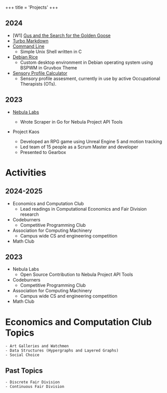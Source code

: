 +++
title = 'Projects'
+++

## 2024
- [W1] [Gus and the Search for the Golden Goose](https://github.com/iniyanijoseph/DuckieAndTheSearchForTheGoldenGoose)
- [Turbo Markdown](https://github.com/UTD-Fall-2024-Sec-6/TurboMarkdown)
- [Command Line](https://github.com/BenWowo/sish)
  - Simple Unix Shell written in C
- [Debian Rice](https://github.com/iniyanijoseph/Debian-Gruvbox)
  - Custom desktop environment in Debian operating system using BSPWM in Gruvbox Theme
- [Sensory Profile Calculator](https://github.com/iniyanijoseph/Sensory-Profile-Calculator)
	- Sensory profile assesment, currently in use by active Occupational Therapists (OTs).

## 2023
- [Nebula Labs](https://github.com/UTDNebula/api-tools)
  - Wrote Scraper in Go for Nebula Project API Tools

- Project Kaos
  - Developed an RPG game using Unreal Engine 5 and motion tracking
  - Led team of 15 people as a Scrum Master and developer
  - Presented to Gearbox

# Activities
## 2024-2025
- Economics and Computation Club 
	- Lead readings in Computational Economics and Fair Division research
- Codeburners
	- Competitive Programming Club
- Association for Computing Machinery
	- Campus wide CS and engineering competition
- Math Club

## 2023
- Nebula Labs
	- Open Source Contribution to Nebula Project API Tools
- Codeburners
	- Competitive Programming Club
- Association for Computing Machinery
	- Campus wide CS and engineering competition
- Math Club

# Economics and Computation Club Topics
	- Art Galleries and Watchmen
	- Data Structures (Hypergraphs and Layered Graphs)
	- Social Choice
## Past Topics
	- Discrete Fair Division
	- Continuous Fair Division
